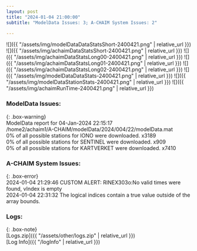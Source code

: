 ```yaml
---
layout: post
title: "2024-01-04 21:00:00"
subtitle: "ModelData Issues: 3; A-CHAIM System Issues: 2"

---
```


![]({{ "/assets/img/modelDataDataStatsShort-2400421.png" | relative_url }})
![]({{ "/assets/img/achaimDataStatsShort-2400421.png" | relative_url }})
![]({{ "/assets/img/achaimDataStatsLong00-2400421.png" | relative_url }})
![]({{ "/assets/img/achaimDataStatsLong01-2400421.png" | relative_url }})
![]({{ "/assets/img/achaimDataStatsLong02-2400421.png" | relative_url }})
![]({{ "/assets/img/modelDataDataStats-2400421.png" | relative_url }})
![]({{ "/assets/img/modelDataStationStats-2400421.png" | relative_url }})
![]({{ "/assets/img/achaimRunTime-2400421.png" | relative_url }})


### ModelData Issues:  
  
{: .box-warning}  
 ModelData report for 04-Jan-2024 22:15:17   
 /home2/achaim1/A-CHAIM/modelData/2024/004/22/modelData.mat   
 0% of all possible stations for IONO were downloaded. x3189   
 0% of all possible stations for SENTINEL were downloaded. x909   
 0% of all possible stations for KARTVERKET were downloaded. x7410   
  
### A-CHAIM System Issues:  
  
{: .box-error}  
2024-01-04 21:29:46 CUSTOM ALERT: RINEX303o:No valid times were found, vIndex is empty  
2024-01-04 22:31:32 The logical indices contain a true value outside of the array bounds.  

### Logs:  
  
{: .box-note}  
[Logs.zip]({{ "/assets/other/logs.zip" | relative_url }})  
[Log Info]({{ "/logInfo" | relative_url }})  
